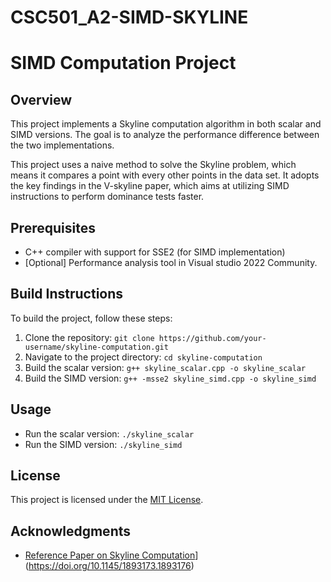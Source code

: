 # CSC501_A2-SIMD-SKYLINE

# SIMD Computation Project

## Overview
This project implements a Skyline computation algorithm in both scalar and SIMD versions. The goal is to analyze the performance difference between the two implementations.

This project uses a naive method to solve the Skyline problem, which means it compares a point with every other points in the data set. It adopts the key findings in the V-skyline paper, which aims at utilizing SIMD instructions to perform dominance tests faster.  

## Prerequisites
- C++ compiler with support for SSE2 (for SIMD implementation)
- [Optional] Performance analysis tool in Visual studio 2022 Community.

## Build Instructions
To build the project, follow these steps:
1. Clone the repository: `git clone https://github.com/your-username/skyline-computation.git`
2. Navigate to the project directory: `cd skyline-computation`
3. Build the scalar version: `g++ skyline_scalar.cpp -o skyline_scalar`
4. Build the SIMD version: `g++ -msse2 skyline_simd.cpp -o skyline_simd`

## Usage
- Run the scalar version: `./skyline_scalar`
- Run the SIMD version: `./skyline_simd`

## License
This project is licensed under the [MIT License](LICENSE).

## Acknowledgments
- [Reference Paper on Skyline Computation](https://example.com/skyline-paper)](https://doi.org/10.1145/1893173.1893176)
